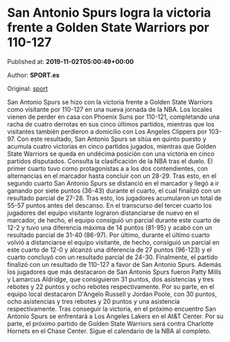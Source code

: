 
# San Antonio Spurs logra la victoria frente a Golden State Warriors por 110-127

Published at: **2019-11-02T05:00:49+00:00**

Author: **SPORT.es**

Original: [sport](https://www.sport.es/es/noticias/nba/san-antonio-spurs-logra-la-victoria-frente-a-golden-state-warriors-por-110-127-7711114)

San Antonio Spurs se hizo con la victoria frente a Golden State Warriors como visitante por 110-127 en una nueva jornada de la NBA. Los locales vienen de perder en casa con Phoenix Suns por 110-121, completando una racha de cuatro derrotas en sus cinco últimos partidos, mientras que los visitantes también perdieron a domicilio con Los Angeles Clippers por 103-97. Con este resultado, San Antonio Spurs se sitúa en quinto puesto y acumula cuatro victorias en cinco partidos jugados, mientras que Golden State Warriors se queda en undécima posición con una victoria en cinco partidos disputados. Consulta la clasificación de la NBA tras el duelo.
El primer cuarto tuvo como protagonistas a a los dos contendientes, con alternancias en el marcador hasta concluir con un 28-29. Tras esto, en el segundo cuarto San Antonio Spurs se distanció en el marcador y llegó a ir ganando por siete puntos (36-43) durante el cuarto, el cual finalizó con un resultado parcial de 27-28. Tras esto, los jugadores acumularon un total de 55-57 puntos antes del descanso.
En el transcurso del tercer cuarto los jugadores del equipo visitante lograron distanciarse de nuevo en el marcador, de hecho, el equipo consiguió un parcial durante este cuarto de 12-2 y tuvo una diferencia máxima de 14 puntos (81-95) y acabó con un resultado parcial de 31-40 (86-97). Por último, durante el último cuarto volvió a distanciarse el equipo visitante, de hecho, consiguió un parcial en este cuarto de 12-0 y alcanzó una diferencia de 27 puntos (96-123) y el cuarto concluyó con un resultado parcial de 24-30. Finalmente, el partido finalizó con un resultado de 110-127 a favor de San Antonio Spurs.
Además los jugadores que más destacaron de San Antonio Spurs fueron Patty Mills y Lamarcus Aldridge, que consiguieron 31 puntos, dos asistencias y tres rebotes y 22 puntos y ocho rebotes respectivamente. Por su parte, en el equipo local destacaron D'Angelo Russell y Jordan Poole, con 30 puntos, ocho asistencias y tres rebotes y 20 puntos y una asistencia respectivamente.
Tras conseguir la victoria, en el próximo encuentro San Antonio Spurs se enfrentará a Los Angeles Lakers en el At&T Center. Por su parte, el próximo partido de Golden State Warriors será contra Charlotte Hornets en el Chase Center. Sigue el calendario de la NBA al completo.
